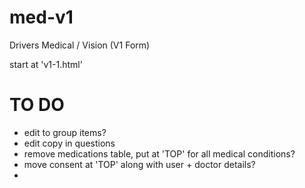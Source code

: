 med-v1
======

Drivers Medical / Vision (V1 Form)

start at 'v1-1.html'

TO DO
=====

- edit to group items?
- edit copy in questions
- remove medications table, put at 'TOP' for all medical conditions?
- move consent at 'TOP' along with user + doctor details?
- 
